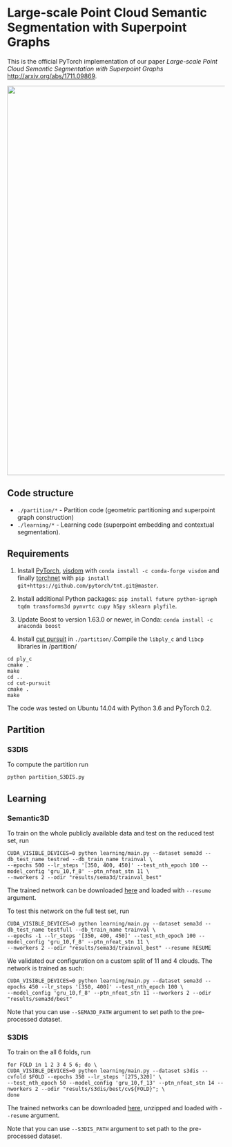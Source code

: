 Large-scale Point Cloud Semantic Segmentation with Superpoint Graphs
=========

This is the official PyTorch implementation of our paper *Large-scale Point Cloud Semantic Segmentation with Superpoint Graphs* <http://arxiv.org/abs/1711.09869>.

<img src="http://imagine.enpc.fr/~simonovm/largescale/teaser.jpg" width="900">


## Code structure
* `./partition/*` - Partition code (geometric partitioning and superpoint graph construction)
* `./learning/*` - Learning code (superpoint embedding and contextual segmentation).


## Requirements

1. Install [PyTorch](https://pytorch.org), [visdom](https://anaconda.org/conda-forge/visdom) with ```conda install -c conda-forge visdom``` and finally [torchnet](https://github.com/pytorch/tnt) with `pip install git+https://github.com/pytorch/tnt.git@master`.

2. Install additional Python packages: `pip install future python-igraph tqdm transforms3d pynvrtc cupy h5py sklearn plyfile`.

3. Update Boost to version 1.63.0 or newer, in Conda: `conda install -c anaconda boost`

4. Install [cut pursuit](https://github.com/loicland/cut-pursuit) in ```./partition/```.Compile the ```libply_c``` and ```libcp``` libraries in /partition/
```
cd ply_c
cmake .
make
cd ..
cd cut-pursuit
cmake .
make
```
The code was tested on Ubuntu 14.04 with Python 3.6 and PyTorch 0.2.

## Partition

### S3DIS

To compute the partition run

```python partition_S3DIS.py```

## Learning

### Semantic3D

To train on the whole publicly available data and test on the reduced test set, run
```
CUDA_VISIBLE_DEVICES=0 python learning/main.py --dataset sema3d --db_test_name testred --db_train_name trainval \
--epochs 500 --lr_steps '[350, 400, 450]' --test_nth_epoch 100 --model_config 'gru_10,f_8' --ptn_nfeat_stn 11 \
--nworkers 2 --odir "results/sema3d/trainval_best"
```
The trained network can be downloaded [here](http://imagine.enpc.fr/~simonovm/largescale/model_sema3d_trainval.pth.tar) and loaded with `--resume` argument.


To test this network on the full test set, run
```
CUDA_VISIBLE_DEVICES=0 python learning/main.py --dataset sema3d --db_test_name testfull --db_train_name trainval \
--epochs -1 --lr_steps '[350, 400, 450]' --test_nth_epoch 100 --model_config 'gru_10,f_8' --ptn_nfeat_stn 11 \
--nworkers 2 --odir "results/sema3d/trainval_best" --resume RESUME
```

We validated our configuration on a custom split of 11 and 4 clouds. The network is trained as such:
```
CUDA_VISIBLE_DEVICES=0 python learning/main.py --dataset sema3d --epochs 450 --lr_steps '[350, 400]' --test_nth_epoch 100 \
--model_config 'gru_10,f_8' --ptn_nfeat_stn 11 --nworkers 2 --odir "results/sema3d/best"
```

Note that you can use `--SEMA3D_PATH` argument to set path to the pre-processed dataset.



### S3DIS

To train on the all 6 folds, run

```
for FOLD in 1 2 3 4 5 6; do \
CUDA_VISIBLE_DEVICES=0 python learning/main.py --dataset s3dis --cvfold $FOLD --epochs 350 --lr_steps '[275,320]' \
--test_nth_epoch 50 --model_config 'gru_10,f_13' --ptn_nfeat_stn 14 --nworkers 2 --odir "results/s3dis/best/cv${FOLD}"; \
done
```

The trained networks can be downloaded [here](http://imagine.enpc.fr/~simonovm/largescale/models_s3dis.zip), unzipped and loaded with `--resume` argument.

Note that you can use `--S3DIS_PATH` argument to set path to the pre-processed dataset.














